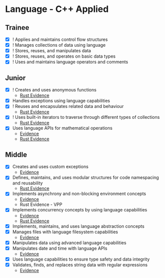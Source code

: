 # Language - C++ Applied

## Trainee

- [x] ! Applies and maintains control flow structures
- [x] ! Manages collections of data using language
- [x] ! Stores, reuses, and manipulates data
- [x] ! Stores, reuses, and operates on basic data types
- [x] ! Uses and maintains language operators and comments

## Junior
- [x] ! Creates and uses anonymous functions
    - [Rust Evidence](../../peex_rust_evidence/evidence/0_LANGUAGE.md)
- [x] Handles exceptions using language capabilities
- [x] ! Reuses and encapsulates related data and behaviour
    - [Rust Evidence](../../peex_rust_evidence/evidence/0_LANGUAGE.md)
- [x] ! Uses built-in iterators to traverse through different types of collections
    - [Rust Evidence](../../peex_rust_evidence/evidence/0_LANGUAGE.md)
- [x] Uses language APIs for mathematical operations
    - [Evidence](./evidence/src/mathematical_operations.cpp)
    - [Rust Evidence](../../peex_rust_evidence/evidence/0_LANGUAGE.md)

## Middle

- [X] Creates and uses custom exceptions
    - [Evidence](./evidence/src/exceptions.cpp)
- [X] Defines, maintains, and uses modular structures for code namespacing and reusability
    - [Rust Evidence](../../peex_rust_evidence/evidence/0_LANGUAGE.md)
- [X] Implements asynchrony and non-blocking environment concepts
    - [Evidence](../1_libraries/evidence/design-patterns-project-basket/basket_balancer/src/requests.rs#L68)
    - Rust Evidence - VPP
- [X] Implements concurrency concepts by using language capabilities
    - [Evidence](../1_libraries/evidence/design-patterns-project-basket/basket_balancer/src/main.rs#L104)
    - [Rust Evidence](../../peex_rust_evidence/evidence/0_LANGUAGE.md)
- [X] Implements, maintains, and uses language abstraction concepts
- [X] Manages files with language filesystem capabilities
    - [Evidence](./evidence/src/filesystem.cpp)
- [X] Manipulates data using advanced language capabilities
- [X] Manipulates date and time with language APIs
    - [Evidence](./evidence/src/data_n_time.cpp)
- [X] Uses language capabilities to ensure type safety and data integrity
- [X] Validates, finds, and replaces string data with regular expressions
    - [Evidence](./evidence/src/regular_expressions.cpp)


